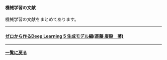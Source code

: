<script type="text/x-mathjax-config">
MathJax.Hub.Config({
  tex2jax: {
    inlineMath: [['$','$'], ['\\(','\\)']],
    processEscapes: true
  },
  CommonHTML: { matchFontHeight: false },
  displayAlign: "left",
  displayIndent: "2em"
});
</script>
<script async src="https://cdnjs.cloudflare.com/ajax/libs/mathjax/2.7.0/MathJax.js?config=TeX-AMS_CHTML"></script>




#### 機械学習の文献
機械学習の文献をまとめてあります。

---

#### [ゼロから作るDeep Learning 5 生成モデル編(斎藤 康毅　著)](/posts/zeroseisei)

---


**[一覧に戻る](/posts)**